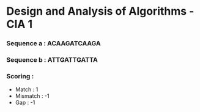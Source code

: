 # Design and Analysis of Algorithms - CIA 1

### Sequence a : ACAAGATCAAGA
### Sequence b : ATTGATTGATTA

### Scoring : 
* Match : 1
* Mismatch : -1
* Gap : -1

